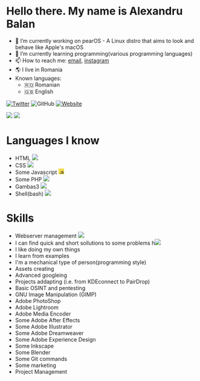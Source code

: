 
<h1>Hello there. My name is Alexandru Balan</h1>

- 🔭 I’m currently working on pearOS - A Linux distro that aims to look and behave like Apple's macOS
- 🌱 I’m currently learning programming(various programming languages)
- 📫 How to reach me: [email](mailto:alex@pearos.xyz), [instagram](instagram.com/alxb421)
- 🌎 I live in Romania
- Known languages:
  - 🇷🇴 Romanian
  - 🇬🇧 English
<!--- 💬 Ask me about ...-->
<!--- ⚡ Fun fact: ...-->
<!-- - 😄 Pronouns: ...-->
[![Twitter](https://img.shields.io/badge/Twitter-Follow-1c1c1c?style=for-the-badge&logo=twitter)](https://twitter.com/alxb421)
![GitHub](https://img.shields.io/github/followers/alxb421?color=1c1c1c&label=follow&logo=github&style=for-the-badge)
[![Website](https://img.shields.io/badge/Portfolio-Visit-1c1c1c?style=for-the-badge)](https://pearos.xyz)

<p><img src="https://github-readme-stats.vercel.app/api?username=alxb421&show_icons=true&theme=dark&icon_color=eee">     <img src="https://github-readme-stats.vercel.app/api/top-langs/?username=alxb421&theme=dark&hide_langs_below=1-"></p>

# Languages I know
- HTML <img height="15" src="https://www.w3.org/html/logo/downloads/HTML5_Badge_512.png">
- CSS <img height="15" src="https://cdn.345tool.com/public/logos/css-formatter-logo.png">
- Some Javascript <img height="15" src="https://raw.githubusercontent.com/github/explore/80688e429a7d4ef2fca1e82350fe8e3517d3494d/topics/javascript/javascript.png">
- Some PHP <img height="15" src="https://svgshare.com/i/V9h.svg">
- Gambas3 <img height="15" src="https://reposcope.com/media/unknown/none/unknown/application-x-gambas3.png">
- Shell(bash) <img height="15" src="https://upload.wikimedia.org/wikipedia/commons/thumb/4/4b/Bash_Logo_Colored.svg/1024px-Bash_Logo_Colored.svg.png">


# Skills
- Webserver management <img height="15" src="https://techzog.com/wp-content/uploads/2016/05/webserver.png">
- I can find quick and short sollutions to some problems h<img height="15" src="ttps://lh3.googleusercontent.com/proxy/Wn8kWnnATjM_cTViYx4kfGdtnzEf4dTPSqQEnE_piA6IPkECzkM5g24fGkgiiRDsKgPtly7_jF5gCMaVwmrMfqSF07CFqHCBl4ytN0Fd6Ggj4_Ar2YIOlg">
- I like doing my own things
- I learn from examples
- I'm a mechanical type of person(programming style)
- Assets creating
- Advanced googleing
- Projects addapting (i.e. from KDEconnect to PairDrop)
- Basic OSINT and pentesting
- GNU Image Manipulation (GIMP)
- Adobe PhotoShop
- Adobe Lightroom
- Adobe Media Encoder
- Some Adobe After Effects
- Some Adobe Illustrator
- Some Adobe Dreamweaver
- Some Adobe Experience Design
- Some Inkscape
- Some Blender
- Some Git commands
- Some marketing
- Project Management
